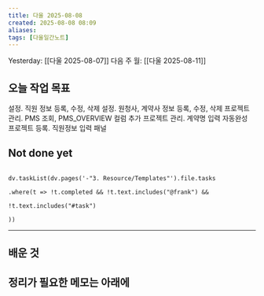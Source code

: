 ```yaml
---
title: 다울 2025-08-08
created: 2025-08-08 08:09
aliases: 
tags: [다울일간노트]
---
```



Yesterday: [[다울 2025-08-07]] 
다음 주 월: [[다울 2025-08-11]] 




## 오늘 작업 목표
설정. 직원 정보 등록, 수정, 삭제
설정. 원청사, 계약사 정보 등록, 수정, 삭제
프로젝트 관리. PMS 조회, PMS_OVERVIEW 컬럼 추가
프로젝트 관리. 계약명 입력 자동완성
프로젝트 등록. 직원정보 입력 패널




## Not done yet

```dataviewjs

dv.taskList(dv.pages('-"3. Resource/Templates"').file.tasks

.where(t => !t.completed && !t.text.includes("@frank") &&

!t.text.includes("#task")

))

```

---

## 배운 것




## 정리가 필요한 메모는 아래에



